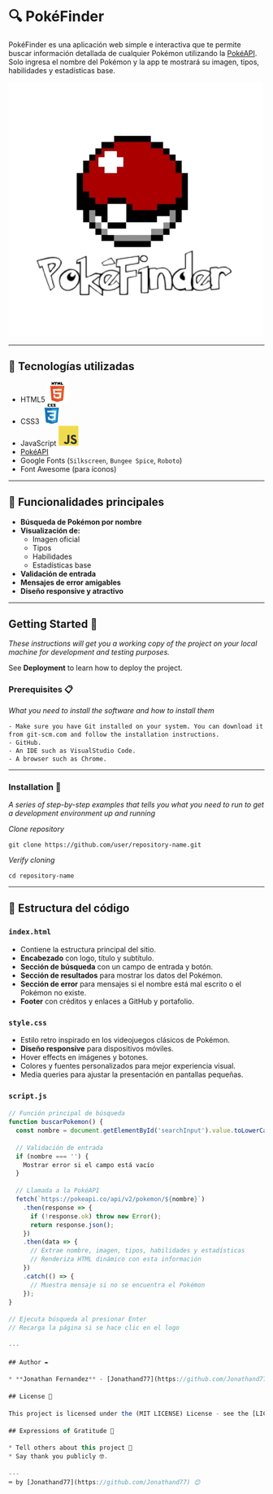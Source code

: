# 🔍 PokéFinder

PokéFinder es una aplicación web simple e interactiva que te permite buscar información detallada de cualquier Pokémon utilizando la [PokéAPI](https://pokeapi.co/). Solo ingresa el nombre del Pokémon y la app te mostrará su imagen, tipos, habilidades y estadísticas base.

![PokéFinder Screenshot](LogoPokéFinder.png)

---

## 🚀 Tecnologías utilizadas

- HTML5 <img src="https://raw.githubusercontent.com/devicons/devicon/master/icons/html5/html5-original-wordmark.svg" alt="html5" width="40" height="40"/>
- CSS3 <img src="https://raw.githubusercontent.com/devicons/devicon/master/icons/css3/css3-original-wordmark.svg" alt="css3" width="40" height="40"/>
- JavaScript <img src="https://raw.githubusercontent.com/devicons/devicon/master/icons/javascript/javascript-original.svg" alt="javascript" width="40" height="40"/>
- [PokéAPI](https://pokeapi.co/)
- Google Fonts (`Silkscreen`, `Bungee Spice`, `Roboto`)
- Font Awesome (para íconos)

---

## 🎯 Funcionalidades principales

- **Búsqueda de Pokémon por nombre**
- **Visualización de:**
  - Imagen oficial
  - Tipos
  - Habilidades
  - Estadísticas base
- **Validación de entrada**
- **Mensajes de error amigables**
- **Diseño responsive y atractivo**

---

## Getting Started 🚀

_These instructions will get you a working copy of the project on your local machine for development and testing purposes._

See **Deployment** to learn how to deploy the project.

### Prerequisites 📋

_What you need to install the software and how to install them_

```
- Make sure you have Git installed on your system. You can download it from git-scm.com and follow the installation instructions.
- GitHub.
- An IDE such as VisualStudio Code.
- A browser such as Chrome.
```

---

### Installation 🔧

_A series of step-by-step examples that tells you what you need to run to get a development environment up and running_

_Clone repository_

```
git clone https://github.com/user/repository-name.git
```

_Verify cloning_

```
cd repository-name
```

---

## 🧠 Estructura del código

### `index.html`

- Contiene la estructura principal del sitio.
- **Encabezado** con logo, título y subtítulo.
- **Sección de búsqueda** con un campo de entrada y botón.
- **Sección de resultados** para mostrar los datos del Pokémon.
- **Sección de error** para mensajes si el nombre está mal escrito o el Pokémon no existe.
- **Footer** con créditos y enlaces a GitHub y portafolio.

### `style.css`

- Estilo retro inspirado en los videojuegos clásicos de Pokémon.
- **Diseño responsive** para dispositivos móviles.
- Hover effects en imágenes y botones.
- Colores y fuentes personalizados para mejor experiencia visual.
- Media queries para ajustar la presentación en pantallas pequeñas.

### `script.js`

```js
// Función principal de búsqueda
function buscarPokemon() {
  const nombre = document.getElementById('searchInput').value.toLowerCase().trim();

  // Validación de entrada
  if (nombre === '') {
    Mostrar error si el campo está vacío
  }

  // Llamada a la PokéAPI
  fetch(`https://pokeapi.co/api/v2/pokemon/${nombre}`)
    .then(response => {
      if (!response.ok) throw new Error();
      return response.json();
    })
    .then(data => {
      // Extrae nombre, imagen, tipos, habilidades y estadísticas
      // Renderiza HTML dinámico con esta información
    })
    .catch(() => {
      // Muestra mensaje si no se encuentra el Pokémon
    });
}

// Ejecuta búsqueda al presionar Enter
// Recarga la página si se hace clic en el logo

---

## Author ✒️

* **Jonathan Fernandez** - [Jonathand77](https://github.com/Jonathand77)

## License 📄

This project is licensed under the (MIT LICENSE) License - see the [LICENSE](LICENSE) file for details

## Expressions of Gratitude 🎁

* Tell others about this project 📢
* Say thank you publicly 🤓.

--- 
⌨️ by [Jonathand77](https://github.com/Jonathand77) 😊
